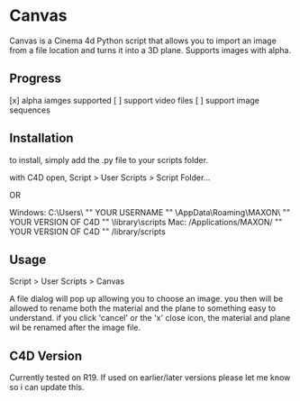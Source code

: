 # Canvas

Canvas is a Cinema 4d Python script that allows you to import an image from a file location and turns it into a 3D plane.
Supports images with alpha. 

## Progress
[x] alpha iamges supported
[ ] support video files
[ ] support image sequences


## Installation
to install, simply add the .py file to your scripts folder.

with C4D open, Script > User Scripts > Script Folder...

OR

Windows: C:\Users\ "" YOUR USERNAME ""  \AppData\Roaming\MAXON\ "" YOUR VERSION OF C4D "" \library\scripts
Mac: /Applications/MAXON/ "" YOUR VERSION OF C4D ""  /library/scripts

## Usage

Script > User Scripts > Canvas

A file dialog will pop up allowing you to choose an image. you then will be allowed to rename both the material and the plane to something 
easy to understand. if you click 'cancel' or the 'x' close icon, the material and plane wil be renamed after the image file.

## C4D Version 

Currently tested on R19. If used on earlier/later versions please let me know so i can update this.






